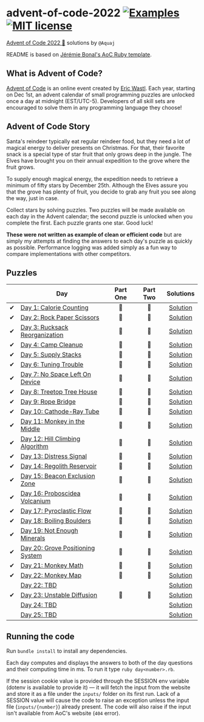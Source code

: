 # advent-of-code-2022 [![Examples](../../actions/workflows/examples.yml/badge.svg)](../../actions/workflows/examples.yml) [![MIT license](https://img.shields.io/badge/License-MIT-blue.svg)](https://opensource.org/licenses/MIT)

[Advent of Code 2022 🎄](https://adventofcode.com/year/2022) solutions by `@Aquaj`

README is based on [Jérémie Bonal's AoC Ruby template](https://github.com/aquaj/adventofcode-template).

## What is Advent of Code?
[Advent of Code](http://adventofcode.com) is an online event created by [Eric Wastl](https://twitter.com/ericwastl).
Each year, starting on Dec 1st, an advent calendar of small programming puzzles are unlocked once a day at midnight
(EST/UTC-5). Developers of all skill sets are encouraged to solve them in any programming language they choose!

## Advent of Code Story

  Santa's reindeer typically eat regular reindeer food, but they need a lot of magical energy to deliver presents on Christmas. For that, their favorite snack is a special type of star fruit that only grows deep in the jungle. The Elves have brought you on their annual expedition to the grove where the fruit grows.

  To supply enough magical energy, the expedition needs to retrieve a minimum of fifty stars by December 25th. Although the Elves assure you that the grove has plenty of fruit, you decide to grab any fruit you see along the way, just in case.

  Collect stars by solving puzzles. Two puzzles will be made available on each day in the Advent calendar; the second puzzle is unlocked when you complete the first. Each puzzle grants one star. Good luck!

**These were not written as example of clean or efficient code** but are simply my attempts at finding the answers to
each day's puzzle as quickly as possible. Performance logging was added simply as a fun way to compare implementations
with other competitors.

## Puzzles

<!-- On-hand emojis: ⏳ ✔ 🌟 -->
|       | Day                                                                      | Part One | Part Two | Solutions
| :---: | ---                                                                      | :---:    | :---:    | :---:
| ✔     | [Day 1: Calorie Counting](https://adventofcode.com/2022/day/1)           | 🌟       | 🌟       | [Solution](day-01.rb)
| ✔     | [Day 2: Rock Paper Scissors](https://adventofcode.com/2022/day/2)        | 🌟       | 🌟       | [Solution](day-02.rb)
| ✔     | [Day 3: Rucksack Reorganization](https://adventofcode.com/2022/day/3)    | 🌟       | 🌟       | [Solution](day-03.rb)
| ✔     | [Day 4: Camp Cleanup](https://adventofcode.com/2022/day/4)               | 🌟       | 🌟       | [Solution](day-04.rb)
| ✔     | [Day 5: Supply Stacks](https://adventofcode.com/2022/day/5)              | 🌟       | 🌟       | [Solution](day-05.rb)
| ✔     | [Day 6: Tuning Trouble](https://adventofcode.com/2022/day/6)             | 🌟       | 🌟       | [Solution](day-06.rb)
| ✔     | [Day 7: No Space Left On Device](https://adventofcode.com/2022/day/7)    | 🌟       | 🌟       | [Solution](day-07.rb)
| ✔     | [Day 8: Treetop Tree House](https://adventofcode.com/2022/day/8)         | 🌟       | 🌟       | [Solution](day-08.rb)
| ✔     | [Day 9: Rope Bridge](https://adventofcode.com/2022/day/9)                | 🌟       | 🌟       | [Solution](day-09.rb)
| ✔     | [Day 10: Cathode-Ray Tube](https://adventofcode.com/2022/day/10)         | 🌟       | 🌟       | [Solution](day-10.rb)
| ✔     | [Day 11: Monkey in the Middle](https://adventofcode.com/2022/day/11)     | 🌟       | 🌟       | [Solution](day-11.rb)
| ✔     | [Day 12: Hill Climbing Algorithm](https://adventofcode.com/2022/day/12)  | 🌟       | 🌟       | [Solution](day-12.rb)
| ✔     | [Day 13: Distress Signal](https://adventofcode.com/2022/day/13)          | 🌟       | 🌟       | [Solution](day-13.rb)
| ✔     | [Day 14: Regolith Reservoir](https://adventofcode.com/2022/day/14)       | 🌟       | 🌟       | [Solution](day-14.rb)
| ✔     | [Day 15: Beacon Exclusion Zone](https://adventofcode.com/2022/day/15)    | 🌟       | 🌟       | [Solution](day-15.rb)
| ✔     | [Day 16: Proboscidea Volcanium](https://adventofcode.com/2022/day/16)    | 🌟       | 🌟       | [Solution](day-16.rb)
| ✔     | [Day 17: Pyroclastic Flow](https://adventofcode.com/2022/day/17)         | 🌟       | 🌟       | [Solution](day-17.rb)
| ✔     | [Day 18: Boiling Boulders](https://adventofcode.com/2022/day/18)         | 🌟       | 🌟       | [Solution](day-18.rb)
| ✔     | [Day 19: Not Enough Minerals](https://adventofcode.com/2022/day/19)      | 🌟       | 🌟       | [Solution](day-19.rb)
| ✔     | [Day 20: Grove Positioning System](https://adventofcode.com/2022/day/20) | 🌟       | 🌟       | [Solution](day-20.rb)
| ✔     | [Day 21: Monkey Math](https://adventofcode.com/2022/day/21)              | 🌟       | 🌟       | [Solution](day-21.rb)
| ✔     | [Day 22: Monkey Map](https://adventofcode.com/2022/day/22)               | 🌟       | 🌟       | [Solution](day-22.rb)
|       | [Day 22: TBD](https://adventofcode.com/2022/day/22)                      |          |          | [Solution](day-22.rb)
| ✔     | [Day 23: Unstable Diffusion](https://adventofcode.com/2022/day/23)       | 🌟       | 🌟       | [Solution](day-23.rb)
|       | [Day 24: TBD](https://adventofcode.com/2022/day/24)                      |          |          | [Solution](day-24.rb)
|       | [Day 25: TBD](https://adventofcode.com/2022/day/25)                      |          |          | [Solution](day-25.rb)

## Running the code

Run `bundle install` to install any dependencies.

Each day computes and displays the answers to both of the day questions and their computing time in ms. To run it type `ruby day<number>.rb`.

If the session cookie value is provided through the SESSION env variable (dotenv is available to provide it) — it will
fetch the input from the website and store it as a file under the `inputs/` folder on its first run.
Lack of a SESSION value will cause the code to raise an exception unless the input file (`inputs/{number}`) already
present. The code will also raise if the input isn't available from AoC's website (`404` error).

